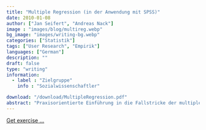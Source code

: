 ```yaml
---
title: "Multiple Regression (in der Anwendung mit SPSS)"
date: 2010-01-08
author: ["Jan Seifert", "Andreas Nack"]
image : "images/blog/multireg.webp"
bg_image: "images/writing-bg.webp"
categories: ["Statistik"]
tags: ["User Research", "Empirik"]
languages: ["German"]
description: ""
draft: false
type: "writing"
information:
  - label : "Zielgruppe"
    info : "Sozialwissenschaftler"

download: "/download/MultipleRegression.pdf" 
abstract: "Praxisorientierte Einführung in die Fallstricke der multiplen Regression. Das Paket enthält die Hausarbeit, sowie ein Blatt mit Übungsaufgaben für SPSS inclusive SPSS-Datei und Lösung."
---
```



<a class="btn" href="/download/MultipleRegressionÜbung.zip">Get exercise ...</a>

